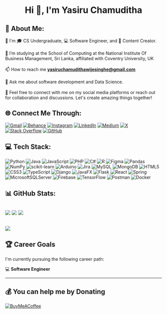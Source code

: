 <h1 align="center">Hi 👋, I'm Yasiru Chamuditha</h1>
<!-- <h3 align="center">Undergraduate / Fullstack Developer</h3> -->
<!-- <div align="center">
  <img align="center" alt="Coding" width="500px" height="250px" src="https://www.codecorners.com/wp-content/uploads/2018/05/senior-front-end-developer-openings-1.gif">
</div> -->

## 💫 About Me:
💼 I'm 🎓 CS Undergraduate, 💻 Software Engineer, and 🌱 Content Creator.<br><br>
🔭  I’m studying at the School of Computing at the National Institute Of Business Management, Sri Lanka, affiliated with Coventry University, UK<br><br>📫 How to reach me **yasiruchamudithawijesinghe@gmail.com**<br><br>💬 Ask me about software development and Data Science.<br><br>🌱 Feel free to connect with me on my social media platforms or reach out for collaboration and discussions. Let's create amazing things together!<be>


## 🌐 Connect Me Through:
[![Gmail](https://img.shields.io/badge/Gmail-D14836?logo=gmail&logoColor=white)](mailto:yasiruchamudithawijesinghe@gmail.com)
[![Behance](https://img.shields.io/badge/Behance-1769ff?logo=behance&logoColor=white)](https://behance.net/yasiruchamuditha) 
[![Instagram](https://img.shields.io/badge/Instagram-%23E4405F.svg?logo=Instagram&logoColor=white)](https://instagram.com/yasiru_chamuditha) 
[![LinkedIn](https://img.shields.io/badge/LinkedIn-%230077B5.svg?logo=linkedin&logoColor=white)](https://linkedin.com/in/yasiru-chamuditha) 
[![Medium](https://img.shields.io/badge/Medium-12100E?logo=medium&logoColor=white)](https://medium.com/@@yasiruchamuditha) 
[![X](https://img.shields.io/badge/X-black.svg?logo=X&logoColor=white)](https://x.com/yasiru_99)
[![Stack Overflow](https://img.shields.io/badge/Stack%20Overflow-FE7A16?style=flat&logo=stack-overflow&logoColor=white)](https://stackoverflow.com/users/20196573/yasiru-chamuditha)
[![GitHub](https://img.shields.io/badge/GitHub-000000?style=flat&logo=github&logoColor=white)](https://github.com/yasiruchamuditha)


## 💻 Tech Stack:
![Python](https://img.shields.io/badge/python-3670A0?style=plastic&logo=python&logoColor=ffdd54) ![Java](https://img.shields.io/badge/java-%23ED8B00.svg?style=plastic&logo=openjdk&logoColor=white) ![JavaScript](https://img.shields.io/badge/javascript-%23323330.svg?style=plastic&logo=javascript&logoColor=%23F7DF1E) ![PHP](https://img.shields.io/badge/php-%23777BB4.svg?style=plastic&logo=php&logoColor=white) ![C#](https://img.shields.io/badge/c%23-%23239120.svg?style=plastic&logo=csharp&logoColor=white) ![R](https://img.shields.io/badge/r-%23276DC3.svg?style=plastic&logo=r&logoColor=white) ![Figma](https://img.shields.io/badge/figma-%23F24E1E.svg?style=plastic&logo=figma&logoColor=white) ![Pandas](https://img.shields.io/badge/pandas-%23150458.svg?style=plastic&logo=pandas&logoColor=white) ![NumPy](https://img.shields.io/badge/numpy-%23013243.svg?style=plastic&logo=numpy&logoColor=white) ![scikit-learn](https://img.shields.io/badge/scikit--learn-%23F7931E.svg?style=plastic&logo=scikit-learn&logoColor=white) ![Arduino](https://img.shields.io/badge/-Arduino-00979D?style=plastic&logo=Arduino&logoColor=white) ![Jira](https://img.shields.io/badge/jira-%230A0FFF.svg?style=plastic&logo=jira&logoColor=white) ![MySQL](https://img.shields.io/badge/mysql-4479A1.svg?style=plastic&logo=mysql&logoColor=white) ![MongoDB](https://img.shields.io/badge/MongoDB-%234ea94b.svg?style=plastic&logo=mongodb&logoColor=white) ![HTML5](https://img.shields.io/badge/html5-%23E34F26.svg?style=plastic&logo=html5&logoColor=white) ![CSS3](https://img.shields.io/badge/css3-%231572B6.svg?style=plastic&logo=css3&logoColor=white) ![TypeScript](https://img.shields.io/badge/typescript-%23007ACC.svg?style=plastic&logo=typescript&logoColor=white) ![Django](https://img.shields.io/badge/django-%23092E20.svg?style=plastic&logo=django&logoColor=white) ![JavaFX](https://img.shields.io/badge/javafx-%23FF0000.svg?style=plastic&logo=javafx&logoColor=white) ![Flask](https://img.shields.io/badge/flask-%23000.svg?style=plastic&logo=flask&logoColor=white) ![React](https://img.shields.io/badge/react-%2320232a.svg?style=plastic&logo=react&logoColor=%2361DAFB) ![Spring](https://img.shields.io/badge/spring-%236DB33F.svg?style=plastic&logo=spring&logoColor=white) ![MicrosoftSQLServer](https://img.shields.io/badge/Microsoft%20SQL%20Server-CC2927?style=plastic&logo=microsoft%20sql%20server&logoColor=white) ![Firebase](https://img.shields.io/badge/firebase-a08021?style=plastic&logo=firebase&logoColor=ffcd34) ![TensorFlow](https://img.shields.io/badge/TensorFlow-%23FF6F00.svg?style=plastic&logo=TensorFlow&logoColor=white) ![Postman](https://img.shields.io/badge/Postman-FF6C37?style=plastic&logo=postman&logoColor=white) ![Docker](https://img.shields.io/badge/docker-%230db7ed.svg?style=plastic&logo=docker&logoColor=white)

## 📊 GitHub Stats:
![](https://github-readme-stats.vercel.app/api?username=yasiruchamuditha&theme=dark&hide_border=false&include_all_commits=false&count_private=false)
![](https://github-readme-streak-stats.herokuapp.com/?user=yasiruchamuditha&theme=dark&hide_border=false)
![](https://github-readme-stats.vercel.app/api/top-langs/?username=yasiruchamuditha&theme=dark&hide_border=false&include_all_commits=true&count_private=true&layout=compact)<br>
---
[![](https://visitcount.itsvg.in/api?id=yasiruchamuditha&icon=0&color=0)](https://visitcount.itsvg.in)
---
## 🏆 Career Goals

I'm currently pursuing the following career path:

💻 **Software Engineer**

---


## 💰 You can help me by Donating
[![BuyMeACoffee](https://img.shields.io/badge/Buy%20Me%20a%20Coffee-ffdd00?style=for-the-badge&logo=buy-me-a-coffee&logoColor=black)](https://buymeacoffee.com/yasiruchamuditha                ) 

  
<!-- Proudly created with GPRM ( https://gprm.itsvg.in ) -->
